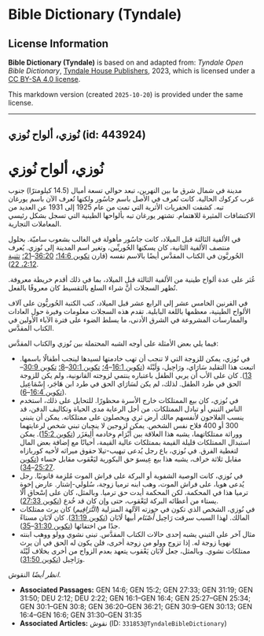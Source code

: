 # Bible Dictionary (Tyndale)

## License Information

**Bible Dictionary (Tyndale)** is based on and adapted from: _Tyndale Open Bible Dictionary_, [Tyndale House Publishers](https://tyndaleopenresources.com/), 2023, which is licensed under a [CC BY-SA 4.0 license](https://creativecommons.org/licenses/by-sa/4.0/legalcode.en).

This markdown version (created `2025-10-20`) is provided under the same license.



--------------------------------

## نُوزي، ألواح نُوزي (id: 443924)

نُوزي، ألواح نُوزي
==================

مدينة في شمال شرق ما بين النهرين، تبعد حوالي تسعة أميال (14\.5 كيلومترًا) جنوب غرب كركوك الحالية. كانت تُعرف في الأصل باسم جاسُور ولكنها تُعرف الآن باسم يورغان تبه. كشفت الحفريات الأثرية التي تمت من عام 1925 إلى 1931 عن العديد من الاكتشافات المثيرة للاهتمام. تشتهر يورغان تبه بألواحها الطينية التي تسجل بشكل رئيسي المعاملات التجارية.

في الألفية الثالثة قبل الميلاد، كانت جاسُور مأهولة في الغالب بشعوب ساميّة. بحلول منتصف الألفية الثانية، كان يسكنها الحُوريِّين، وتغير اسم المدينة إلى نُوزي. يُعرف الحُوريَّون في الكتاب المقدَّس أيضًا بالاسم نفسه (قارن [تكوين 14:6؛](https://ref.ly/Gen14:6) [36:20](https://ref.ly/Gen36:20-Gen36:21)–[21؛](https://ref.ly/Gen36:20-Gen36:21) [تثنية 2:12، 22](https://ref.ly/Deut2:12,Deut2:22)).

عُثر على عدة ألواح طينية من الألفية الثالثة قبل الميلاد، بما في ذلك أقدم خريطة معروفة. تُظهر السجلات أنَّ شراء السلع بالتقسيط كان معروفًا بالفعل.

في القرنين الخامس عشر إلى الرابع عشر قبل الميلاد، كتب الكتبة الحُوريُّون على آلاف الألواح الطينية، معظمها باللغة البابلية. تقدم هذه السجلات معلومات وفيرة حول العادات والممارسات المشروعة في الشرق الأدنى، ما يسلط الضوء على فترة الآباء الأولين في الكتاب المقدَّس.

فيما يلي بعض الأمثلة على أوجه الشبه المحتملة بين نُوزي والكتاب المقدَّس:

* في نُوزي، يمكن للزوجة التي لا تنجب أن تهب خادمتها لسيدها لينجب أطفالًا باسمها. اتبعت هذا التقليد سَارَاي، ورَاحِيل، وَلَيْئَة ([تكوين 16:1](https://ref.ly/Gen16:1-Gen16:4)–[4؛](https://ref.ly/Gen16:1-Gen16:4) [تكوين 30:1](https://ref.ly/Gen30:1-Gen30:8)–[8؛](https://ref.ly/Gen30:1-Gen30:8) [تكوين 30:9](https://ref.ly/Gen30:9-Gen30:13)–[13](https://ref.ly/Gen30:9-Gen30:13)). كان على الأب أن يربي الطفل باعتباره ينتمي لزوجته القانونية، ولم يكن للزوجة الحق في طرد الطفل. لذلك، لم يكن لسَارَاي الحق في طرد ابن هَاجَر، إِسْمَاعِيل ([تكوين 16:4](https://ref.ly/Gen16:4-Gen16:6)–[6](https://ref.ly/Gen16:4-Gen16:6)).
* في نُوزي، كان بيع الممتلكات خارج الأسرة محظورًا. للتحايل على ذلك، استخدم الناس التبني أو تبادل الممتلكات. من أجل الرعاية مدى الحياة وتكاليف الدفن، قد ينسب الفلاحون لأنفسهم مالك أرض ثري ويحصلون على ممتلكاته. يمكن أن يتبني 300 أو 400 فلاح نفس الشخص. يمكن لزوجين لا ينجبان تبني شخص لرعايتهما ووراثة ممتلكاتهما، يشبه هذا العلاقة بين أَبْرَام وخادمه أَلِيعَزَر ([تكوين 15:2](https://ref.ly/Gen15:2)). يمكن استبدال الممتلكات قليلة القيمة بممتلكات عالية القيمة، أحيانًا مع إضافة بعض المال لتغطية الفرق. في نُوزي، باع رجل يُدعى تيهيب\-تيلا حقوق ميراثه لأخيه كوربازاه مقابل ثلاثة خراف، يشبه هذا بيع عِيسوَ حق البكورية ليَعْقوب مقابل حساء ([تكوين 25:27](https://ref.ly/Gen25:27-Gen25:34)–[34](https://ref.ly/Gen25:27-Gen25:34)).
* في نُوزي، كانت الوصية الشفوية أو البركة على فراش الموت مُلزِمة قانونيًا. رجل يُدعى هويا، على فراش الموت، وهب ابنه ترميا زوجة، سُلولي\-إشتار. عارض إخوة ترميا هذا في المحكمة، لكن المحكمة أيدت حق ترميا. وبالمثل، كان على إسْحاق ألّا يستاء من أعطائه البركة ليَعْقوب، حتى وإن كان قد خُدع ([تكوين 27:33](https://ref.ly/Gen27:33)).
* في نُوزي، الشخص الذي تكون في حوزته الآلهة المنزلية (*التَّرَافِيم*) كان يرث ممتلكات المالك. لهذا السبب سرقت رَاحِيل *أَصْنَام* أبيها لَابَان ([تكوين 31:19](https://ref.ly/Gen31:19)). كان لَابَان مستاءً جدًا من اختفائها ([تكوين 31:30](https://ref.ly/Gen31:30-Gen31:35)–[35](https://ref.ly/Gen31:30-Gen31:35)).
* مثال آخر على التبني يشبه إحدى حالات الكتاب المقدَّس. تبنى نشوي وولو ووهب ابنته نهويا زوجة له. إذا تزوج وولو من زوجة أخرى، فلن يكون له الحق في أن يرث ممتلكات نشوي. وبالمثل، جعل لَابَان يَعْقوب يتعهد بعدم الزواج من أخرى بخلاف لَيْئَة ورَاحِيل ([تكوين 31:50](https://ref.ly/Gen31:50)).

*انظر أيضًا* النقوش.

* **Associated Passages:** GEN 14:6; GEN 15:2; GEN 27:33; GEN 31:19; GEN 31:50; DEU 2:12; DEU 2:22; GEN 16:1–GEN 16:4; GEN 25:27–GEN 25:34; GEN 30:1–GEN 30:8; GEN 36:20–GEN 36:21; GEN 30:9–GEN 30:13; GEN 16:4–GEN 16:6; GEN 31:30–GEN 31:35
* **Associated Articles:** نقوش (ID: `331853@TyndaleBibleDictionary`)

